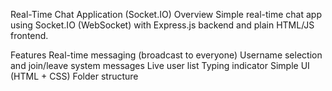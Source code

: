 Real-Time Chat Application (Socket.IO)
Overview
Simple real-time chat app using Socket.IO (WebSocket) with Express.js backend and plain HTML/JS frontend.

Features
Real-time messaging (broadcast to everyone)
Username selection and join/leave system messages
Live user list
Typing indicator
Simple UI (HTML + CSS)
Folder structure

